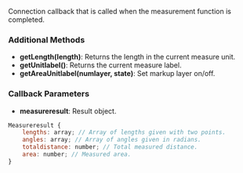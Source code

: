 Connection callback that is called when the measurement function is completed.

### Additional Methods
- **getLength(length)**: Returns the length in the current measure unit.
- **getUnitlabel()**: Returns the current measure label.
- **getAreaUnitlabel(numlayer, state)**: Set markup layer on/off.

### Callback Parameters
- **measureresult**: Result object.

```javascript
Measureresult {
    lengths: array; // Array of lengths given with two points.
    angles: array; // Array of angles given in radians.
    totaldistance: number; // Total measured distance.
    area: number; // Measured area.
}
```